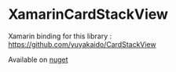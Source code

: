 # XamarinCardStackView

Xamarin binding for this library : https://github.com/yuyakaido/CardStackView

Available on [nuget](https://www.nuget.org/packages/XamarinCardStackView/1.0.0)
